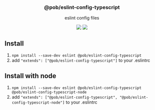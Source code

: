<h3 align="center">
  @pob/eslint-config-typescript
</h3>

<p align="center">
  eslint config files
</p>

<p align="center">
  <a href="https://npmjs.org/package/@pob/eslint-config-typescript"><img src="https://img.shields.io/npm/v/@pob/eslint-config-typescript.svg?style=flat-square"></a>
  <a href="https://david-dm.org/christophehurpeau/eslint-config-pob?path=@pob/eslint-config-typescript"><img src="https://david-dm.org/christophehurpeau/eslint-config-pob.svg?path=@pob/eslint-config-typescript?style=flat-square"></a>
</p>

## Install

1. `npm install --save-dev eslint @pob/eslint-config-typescript`
2. add `"extends": ["@pob/eslint-config-typescript"]` to your .eslintrc

## Install with node

1. `npm install --save-dev eslint @pob/eslint-config-typescript @pob/eslint-config-typescript-node`
2. add `"extends": ["@pob/eslint-config-typescript", "@pob/eslint-config-typescript-node"]` to your .eslintrc
